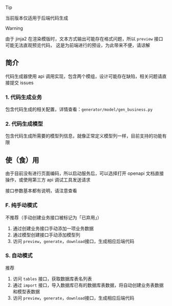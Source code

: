 > [!TIP]
> 当前版本仅适用于后端代码生成

> [!WARNING]
> 由于 jinja2 在渲染模版时，文本方式输出可能存在格式问题，所以 `preview` 接口可能无法直观预览代码，
> 这是为前端进行的预设，为此带来不便，请谅解

## 简介

代码生成器使用 api 调用实现，包含两个模组，设计可能存在缺陷，相关问题请直接提交 issues

### 1. 代码生成业务

包含代码生成的相关配置，详情查看：`generator/model/gen_business.py`

### 2. 代码生成模型

包含代码生成所需要的模型列信息，就像正常定义模型列一样，目前支持的功能有限

## 使（食）用

由于目前没有进行页面编码，所以启动服务后，可以选择打开 openapi 文档直接操作，或使用第三方 api 调试工具发送请求

接口参数基本都有说明，请注意查看

### F. 纯手动模式

不推荐（手动创建业务接口被标记为「已弃用」）

1. 通过创建业务接口手动添加一项业务数据
2. 通过模型创建接口手动添加模型列
3. 访问 `preview`，`generate`，`download`接口，生成相应后端代码

### S. 自动模式

推荐

1. 访问 `tables` 接口，获取数据库表名列表
2. 通过 `import` 接口，导入数据库已有的数据库表数据，将自动创建业务表数据和模型表数据
3. 访问 `preview`，`generate`，`download`接口，生成相应后端代码
